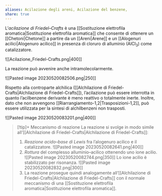 ```yaml
---
aliases: Acilazione degli areni, Acilazione del benzene,
share: true
---
```

L’*acilazione di Friedel–Crafts* è una [[Sostituzione elettrofila aromatica|Sostituzione elettrofila aromatica]] che consente di ottenere un [[Chetoni|Chetone]] a partire da un [[Areni|Arene]] e un [[Alogenuri acilici|Alogenuro acilico]] in presenza di cloruro di alluminio (AlCl<sub>3</sub>) come catalizzatore.

![[Acilazione_Friedel-Crafts.png|400]]

La reazione può avvenire anche intramolecolarmente.

![[Pasted image 20230520082506.png|250]]


Rispetto alla controparte alchilica ([[Alchilazione di Friedel-Crafts|Alchilazione di Friedel-Crafts]]), l’acilazione può essere interrotta in quanto l’acilbenzene derivante è meno reattivo o totalmente inerte.
Inoltre, dato che non avvengono [[Riarrangiamento-1,2|Trasposizioni-1,2]], può essere utilizzata per la sintesi di alchilbenzeni non trasposti.

![[Pasted image 20230520083201.png|400]]

> [!tip]+ Meccanismo di reazione
> La reazione si svolge in modo simile all’[[Alchilazione di Friedel-Crafts|Alchilazione di Friedel-Crafts]]:
> 1. *Reazione acido–base di Lewis* fra l’alogenuro acilico e il catalizzatore.
>    ![[Pasted image 20230520082641.png|400]]
> 2. *Rottura* del complesso alluminio–acilico ottenendo uno ione acilio.
>    ![[Pasted image 20230520082744.png|350]]
>    Lo ione acilio è stabilizzato per risonanza.
>    ![[Pasted image 20230520082832.png|300]]
> 3. La reazione prosegue quindi analogamente all’[[Alchilazione di Friedel-Crafts|Alchilazione di Friedel-Crafts]] con il normale meccanismo di una [[Sostituzione elettrofila aromatica|Sostituzione elettrofila aromatica]].